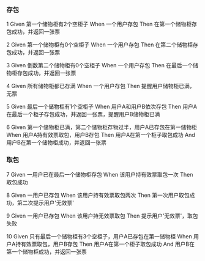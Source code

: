 ### 存包
1
Given 第一个储物柜有2个空柜子
When 一个用户存包
Then 在第一个储物柜存包成功，并返回一张票

2
Given 第一个储物柜有0个空柜子
When 一个用户存包
Then 在第二个储物柜存包成功，并返回一张票

3
Given 倒数第二个储物柜有0个空柜子
When 一个用户存包
Then 在最后一个储物柜存包成功，并返回一张票

4
Given 所有储物柜都已存满
When 一个用户存包
Then 提醒用户储物柜已满，无票

5
Given 最后一个储物柜有1个空柜子
When 用户A和用户B依次存包
Then 用户A在最后一个柜子存包成功，并返回一张票，提醒用户B储物柜已满

6
Given 第一个储物柜已满，第二个储物柜存物过半，用户A已存包在第一储物柜
When 用户A持有效票取包，用户B存包
Then 用户A在第一个柜子取包成功
And 用户B在第一个储物柜成功，并返回一张票


### 取包

7
Given 一用户已在最后一个储物柜存包
When 该用户持有效票取包一次
Then 取包成功

8
Given 一用户已存包
When 该用户持有效票取包两次
Then 第一次用户取包成功，第二次提示用户'无效票'

9
Given 一用户已存包
When 该用户持无效票取包
Then 提示用户'无效票'，取包失败

10
Given 只有最后一个储物柜有3个空柜子，用户A已存包在第一储物柜
When 用户A持有效票取包，用户B存包
Then 用户A在第一个柜子取包成功
And 用户B在第一个储物柜成功，并返回一张票
